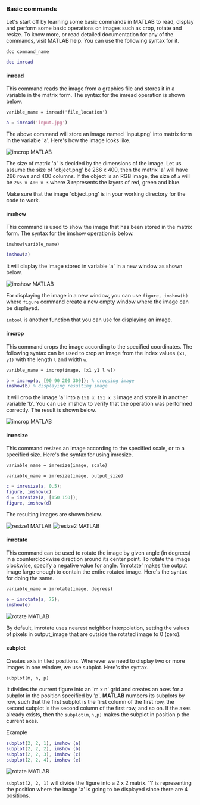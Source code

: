 ### Basic commands

Let's start off by learning some basic commands in MATLAB to read, display and perform some basic operations on images such as crop, rotate and resize. To know more, or read detailed documentation for any of the commands, visit MATLAB help. You can use the following syntax for it.

`doc command_name`

```MATLAB
doc imread
```

#### imread

This command reads the image from a graphics file and stores it in a variable in the matrix form. The syntax for the imread operation is shown below.

`varible_name = imread('file_location')`

```MATLAB
a = imread('input.jpg')
```

The above command will store an image named 'input.png' into matrix form in the variable 'a'. Here's how the image looks like.

![imcrop MATLAB](/Images/img-input.jpg)

The size of matrix 'a' is decided by the dimensions of the image. Let us assume the size of 'object.png' be 266 x 400, then the matrix 'a' will have 266 rows and 400 columns. If the object is an RGB image, the size of `a` will be `266 x 400 x 3` where 3 represents the layers of red, green and blue. 

Make sure that the image 'object.png' is in your working directory for the code to work.

#### imshow

This command is used to show the image that has been stored in the matrix form. The syntax for the imshow operation is below.

`imshow(varible_name)`

```MATLAB
imshow(a)
```

It will display the image stored in variable 'a' in a new window as shown below.

![imshow MATLAB](/Images/img-imshow.png)

For displaying the image in a new window, you can use `figure, imshow(b)` where `figure` command create a new empty window where the image can be displayed.

`imtool` is another function that you can use for displaying an image.

#### imcrop

This command crops the image according to the specified coordinates. The following syntax can be used to crop an image from the index values `(x1, y1)` with the length `l` and width `w`.

`varible_name = imcrop(image, [x1 y1 l w])`

```MATLAB
b = imcrop(a, [90 90 200 300]); % cropping image
imshow(b) % displaying resulting image
```

It will crop the image 'a' into a `151 x 151 x 3` image and store it in another variable 'b'. You can use imshow to verify that the operation was performed correctly. The result is shown below.

![imcrop MATLAB](/Images/img-imcrop.png)

#### imresize

This command resizes an image according to the specified scale, or to a specified size. Here's the syntax for using imresize.

`variable_name = imresize(image, scale)`

`variable_name = imresize(image, output_size)`

```MATLAB
c = imresize(a, 0.5);
figure, imshow(c)
d = imresize(a, [150 150]);
figure, imshow(d)
```
The resulting images are shown below.

![resize1 MATLAB](/Images/img-resize1.png)
![resize2 MATLAB](/Images/img-resize2.png)

#### imrotate

This command can be used to rotate the image by given angle (in degrees) in a counterclockwise direction around its center point. To rotate the image clockwise, specify a negative value for angle. 'imrotate' makes the output image large enough to contain the entire rotated image. Here's the syntax for doing the same.

`variable_name = imrotate(image, degrees)`

```MATLAB
e = imrotate(a, 75);
imshow(e)
```

![rotate MATLAB](/Images/img-rotate.png)

By default, imrotate uses nearest neighbor interpolation, setting the values of pixels in output_image that are outside the rotated image to 0 (zero).


#### subplot

Creates axis in tiled positions. Whenever we need to display two or more images in one window, we use subplot. Here's the syntax.

`subplot(m, n, p)`

It divides the current figure into an 'm x n' grid and creates an axes for a subplot in the position specified by 'p'. **MATLAB** numbers its subplots by row, such that the first subplot is the first column of the first row, the second subplot is the second column of the first row, and so on. If the axes already exists, then the `subplot(m,n,p)` makes the subplot in position p the current axes.

Example

```MATLAB
subplot(2, 2, 1), imshow (a)
subplot(2, 2, 2), imshow (b)
subplot(2, 2, 3), imshow (c)
subplot(2, 2, 4), imshow (e)
```

![rotate MATLAB](/Images/img-subplot.png)

`subplot(2, 2, 1)` will divide the figure into a 2 x 2 matrix. '1' is representing the position where the image 'a' is going to be displayed since there are 4 positions.